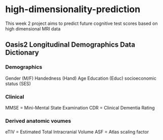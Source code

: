 # high-dimensionality-prediction
This week 2 project aims to predict future cognitive test scores based on high dimensional MRI data

## Oasis2 Longitudinal Demographics Data Dictionary

### Demographics
Gender (M/F)
Handedness (Hand)
Age
Education (Educ)
socioeconomic status (SES)

### Clinical
MMSE = Mini-Mental State Examination
CDR = Clinical Dementia Rating

### Derived anatomic voumes
eTIV = Estimated Total Intracranial Volume
ASF = Atlas scaling factor
